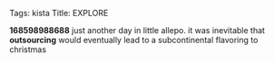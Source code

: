 Tags: kista
Title: EXPLORE
  
**168598988688** just another day in little allepo. it was inevitable that **outsourcing** would eventually lead to a subcontinental flavoring to christmas